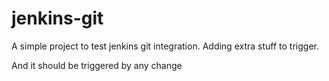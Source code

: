 # jenkins-git

A simple project to test jenkins git integration. Adding extra stuff to trigger.

And it should be triggered by any change
